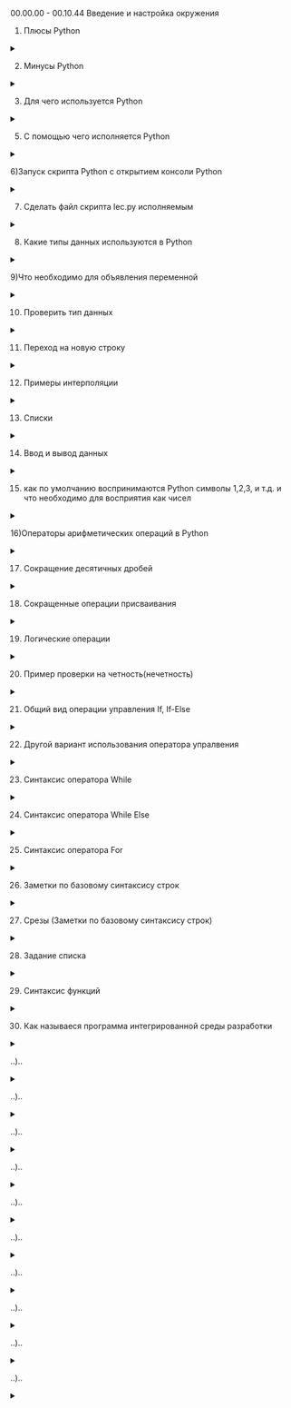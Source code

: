 00.00.00 - 00.10.44 Введение и настройка окружения

1) Плюсы Python

<details>
<summary></summary>

```lavascript

- простой синтаксис
- популярность (легче найти работу с Python)
- много библиотек
- крос платформенность
- 

```
</details>

2) Минусы Python

<details>
<summary></summary>

```lavascript
......

```
</details>

3) Для чего используется Python

<details>
<summary></summary>

```lavascript
- Для аналитики
- Для машинного обучения
- Для обработки больших данных
- В том числе пишут классический софт
- 

```
</details>


5) С помощью чего исполняется Python

<details>
<summary></summary>

```lavascript
С попощью интерпритатора  Python                        

```
</details>


6)Запуск скрипта Python с открытием консоли Python

<details>
<summary></summary>

```lavascript

python -i lec.py

```
</details>

7) Сделать файл скрипта lec.py исполняемым

<details>
<summary></summary>

![PyhonStart2.jpg](PyhonStart2.jpg)

```lavascript
Сохраните изменения, а затем сделайте файл скрипта исполняемым с помощью такой команды:

chmod ugo+x script.py


```
</details>

8) Какие типы данных используются в Python

<details>
<summary></summary>

```lavascript
1. int - целые числа 
2. float - числа с плавающей точкой
3. boolean - логический тип
4. str, list - строки
и др.


```
</details>

9)Что необходимо для объявления переменной

<details>
<summary></summary>

```lavascript
достаточно указать индефикатор и оператор присваивания с передачей каких-либо данных 

например:

value = None #пустое значение
a = 123 #int
b = 1.23 #float
s = 'hello world' #string
t = True #логический тип
f = False #логический тип

```
</details>

10) Проверить тип данных

<details>
<summary></summary>

```lavascript
type (a)
type (d)


```
</details>

11) Переход на новую строку

<details>
<summary></summary>

```lavascript

\n # бэкслыш н

```
</details>

12) Примеры интерполяции

<details>
<summary></summary>

```lavascript

print(a,b,s) #интерполяция
print (a,'-',b,'-',s) #интерполяция c заполнителем
print (f'{a}-{b}-{s}') #интерполяция c форматированием
print ('{}-{}-{}'.format(a,b,s)) #интерполяция c форматированием
print ('{1}-{2}-{0}'.format(a,b,s)) #интерполяция c форматированием и перестановкой значений в выводе интерполяции



```
</details>

13) Списки

<details>
<summary></summary>

```lavascript

list = []

list = [1, 2, 3]




```
</details>

14) Ввод и вывод данных

<details>
<summary></summary>

```lavascript

print('Введите а') #вывод
а = input()#ввод
print (a) #вывод

```
</details>

15) как по умолчанию воспринимаются Python символы 1,2,3, и т.д. и что необходимо для восприятия как чисел

<details>
<summary></summary>

```lavascript

как текстовые значения,
для восприятия как числовые значения необходимо использовать int(), float()

```
</details>


16)Операторы арифметических операций в Python

<details>
<summary></summary>

![OperArif.jpg](OperArif.jpg)
```lavascript
заметка по Python:
a // b #деление в целых числах
a % b  #операция на остаток от деления
a ** b #возведение а в степень b

особенность Python, нет ограничений по колличеству символов

```
</details>


17) Сокращение десятичных дробей

<details>
<summary></summary>

![round.jpg](round.jpg)

```lavascript

Сокращение обеспечивает функция round. Цифра после запятой в овальных скобках обозначает, до скольки знаков после запятой производить сокращение. Ее отсутствие (например:round(a + d)) указывает на сокращение до целого числа.

```
</details>


18) Сокращенные операции присваивания

<details>
<summary></summary>

![SokrOper1.jpg](SokrOper1.jpg)

```lavascript

Может быть записано сокращенно, так:

```
![SokrOper2.jpg](SokrOper2.jpg)

Это работает и с другими знаками
</details>


19) Логические операции

<details>
<summary></summary>

![LogOper.jpg](LogOper.jpg)

```lavascript

т.е. отрицание, коньюнкция и дезъюнкция выгледят несколько иначе, плюс добавляется еще функционал Python

```
</details>


20) Пример проверки на четность(нечетность)

<details>
<summary></summary>

![Hcet.jpg](Hcet.jpg)

```lavascript

Пример: строка 130

```
</details>


21) Общий вид операции управления If, If-Else

<details>
<summary></summary>

![IfElse.jpg](IfElse.jpg)

```lavascript

Отступы обязательны

```
Пример:

![PrIfElse.jpg](PrIfElse.jpg)

</details>


22) Другой вариант использования оператора упралвения

<details>
<summary></summary>

![DrIfElse.jpg](DrIfElse.jpg)

```lavascript

Пример:

```
![PrDrIfElse.jpg](PrDrIfElse.jpg)

</details>



23) Синтаксис оператора While

<details>
<summary></summary>

![While.jpg](While.jpg)

```lavascript
Отступы важны !!!

Пример: (переворачивает числа)

```
![PrWhile.jpg](PrWhile.jpg)

</details>



24) Синтаксис оператора While Else

<details>
<summary></summary>

![WhileElse.jpg](WhileElse.jpg)

```lavascript

После выполнения условия выполняется Else

Пример:

```
![PrWhileElse.jpg](PrWhileElse.jpg)

</details>


25) Синтаксис оператора For

<details>
<summary></summary>

![For.jpg](For.jpg)

```lavascript

Пример 1,2:
(Последовательно выводит квадраты чисел списка)
Примеры с использованием объекта  range: 3, 3.1, 
3.2 в пределах(диапозон) от 1 до 4,
3.3 счетчик перебора увеличили до 2-х элементов 
третьим (крайним с права) значением в овальных скобках 
т.е в конкретном случае выводит только нечетные числа из 
списка элементов расположенных по порядку
Пример 4 (с использоваие текстовых значений)

```
![Pr1For.jpg](Pr1For.jpg)
![Pr2For.jpg](Pr2For.jpg)
![Pr3For.jpg](Pr3For.jpg)
![Pr3_1For.jpg](Pr3_1For.jpg)
![Pr3_2For.jpg](Pr3_2For.jpg)
![Pr3_3For.jpg](Pr3_3For.jpg)
![Pr4For.jpg](Pr4For.jpg)


</details>



26) Заметки по базовому синтаксису строк

<details>
<summary></summary>

![String.jpg](String.jpg)

```lavascript

Комментарий эскиза :
1 строка - присваиваение
2 строка - получение колличества символов строки
3 строка - проверяем наличие подстроки в строке
4 строка - проверка являются ли все симоволы строки числами
5 строка - являются ли все символы строки симоваломи нижнего регистра
6 строка - замена одного фргамента другим
```
![Tohcka.jpg](Tohcka.jpg)

```lavascript

Комментарий эскиза :
Точка позволяет получить подсказки

```
![Help.jpg](Help.jpg)


```lavascript

Комментарий эскиза :
Код в строке 257 помогает получить подсказку справки Python по элементу

```

</details>



27) Срезы (Заметки по базовому синтаксису строк)

<details>
<summary></summary>

![Srezu.jgp](Srezu.jgp)

```lavascript

Комментарий эксиза:
Представляем сроку как массив символов и таким образом обращаемся к символам по их индексам
Замечание: строка 272 выдает ошибку, т.к. индексация с нуля, что иногда требует в работе приминения минусовых индексов для избежания ошибок

Замечание: при исполользовании минусовых индексов, символы строки на которые они указывают  считаются от конца строки к началу

Замечание: исползование ":" в строке 275 позволяет выводить диапазон от первого симовало до последнего т.к. синтаксис Python  читает это по умолчанию как (text [0:len(техт)-1])

Замечание: 276 строка выводит от 2 до 5 симовола


```
</details>



28) Задание списка


<details>
<summary></summary>


![Spiski1.jpg](Spiski1.jpg)
![Spiski2.jpg](Spiski2.jpg)
![Spiski3.jpg](Spiski3.jpg)
![Spiski4.jpg](Spiski4.jpg)

```lavascript

Комментарий к эскизам:

Строка 301: задание списка путем внесения элементов
Строки 303,305: задание списка путем использования range
Строка 309: к элементам списка можно обращаться, через индекс которые начинаются с 0 
Строка 310: получить длину с помощью функции len
Строка 329: добавить элемент в конец списка
Строки 331,333: удалить конкретный элемент


```
</details>



29) Синтаксис функций



<details>
<summary></summary>

![Def1.jpg](Def1.jpg)

```lavascript
1. def
2. индификатор
3. в круглых скобках аргументы
4. двоеточие
5. тело функции
6. опционально может быть оператор return

Пример функции:

```
![Def2.jpg](Def2.jpg)

</details>

30) Как называеся программа интегрированной среды разработки 

<details>
<summary></summary>

```lavascript

PyCharm (Пайчарм)

```
</details>



..)..

<details>
<summary></summary>

```lavascript

...

```
</details>



..)..

<details>
<summary></summary>

```lavascript

...

```
</details>



..)..

<details>
<summary></summary>

```lavascript

...

```
</details>



..)..

<details>
<summary></summary>

```lavascript

...

```
</details>



..)..

<details>
<summary></summary>

```lavascript

...

```
</details>



..)..

<details>
<summary></summary>

```lavascript

...

```
</details>



..)..

<details>
<summary></summary>

```lavascript

...

```
</details>



..)..

<details>
<summary></summary>

```lavascript

...

```
</details>



..)..

<details>
<summary></summary>

```lavascript

...

```
</details>



..)..

<details>
<summary></summary>

```lavascript

...

```
</details>

